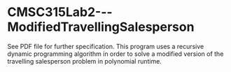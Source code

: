 # CMSC315Lab2---ModifiedTravellingSalesperson

See PDF file for further specification.  This program uses a recursive dynamic programming algorithm in order to solve a modified version of the travelling salesperson problem in polynomial runtime.

